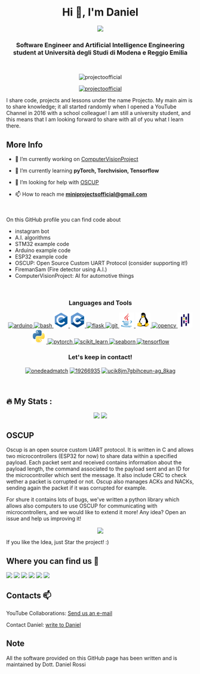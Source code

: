 <h1 align="center">Hi 👋, I'm Daniel</h1>

<div id="header" align="center">
  <img src="https://media1.giphy.com/media/CVtNe84hhYF9u/giphy.gif?cid=ecf05e47pbpuv3jmbzotmhv43jm5lf9487vf11jyo01ko3ow&rid=giphy.gif&ct=g" width="150"/>
</div>

<h3 align="center">Software Engineer and Artificial Intelligence Engineering student at Università degli Studi di Modena e Reggio Emilia</h3>

<br/>

<p align="center"> <img src="https://komarev.com/ghpvc/?username=projectoofficial&label=Profile%20views&color=0e75b6&style=flat" alt="projectoofficial" /> </p>

<p align="center"> <a href="https://github.com/ryo-ma/github-profile-trophy"><img src="https://github-profile-trophy.vercel.app/?username=projectoofficial" alt="projectoofficial" /></a> </p>

I share code, projects and lessons under the name Projecto. My main aim is to share knowledge; it all started randomly when I opened a YouTube Channel in 2016 with a school colleague! I am still a university student, and this means that I am looking forward to share with all of you what I learn there.

## More Info
- 🔭 I’m currently working on [ComputerVisionProject](https://github.com/ProjectoOfficial/ComputerVisionProject)

- 🌱 I’m currently learning **pyTorch, Torchvision, Tensorflow**

- 🤝 I’m looking for help with [OSCUP](https://github.com/ProjectoOfficial/Oscup)

- 📫 How to reach me **miniprojectsofficial@gmail.com**

<br />

On this GitHub profile you can find code about
- instagram bot
- A.I. algorithms
- STM32 example code
- Arduino example code
- ESP32 example code
- OSCUP: Open Source Custom UART Protocol (consider supporting it!)
- FiremanSam (Fire detector using A.I.)
- ComputerVisionProject: AI for automotive things

<br />

<h3 align="center">Languages and Tools</h3>
<p align="center"> <a href="https://www.arduino.cc/" target="_blank" rel="noreferrer"> <img src="https://cdn.worldvectorlogo.com/logos/arduino-1.svg" alt="arduino" width="40" height="40"/> </a> <a href="https://www.gnu.org/software/bash/" target="_blank" rel="noreferrer"> <img src="https://www.vectorlogo.zone/logos/gnu_bash/gnu_bash-icon.svg" alt="bash" width="40" height="40"/> </a> <a href="https://www.cprogramming.com/" target="_blank" rel="noreferrer"> <img src="https://raw.githubusercontent.com/devicons/devicon/master/icons/c/c-original.svg" alt="c" width="40" height="40"/> </a> <a href="https://www.w3schools.com/cpp/" target="_blank" rel="noreferrer"> <img src="https://raw.githubusercontent.com/devicons/devicon/master/icons/cplusplus/cplusplus-original.svg" alt="cplusplus" width="40" height="40"/> </a> <a href="https://flask.palletsprojects.com/" target="_blank" rel="noreferrer"> <img src="https://www.vectorlogo.zone/logos/pocoo_flask/pocoo_flask-icon.svg" alt="flask" width="40" height="40"/> </a> <a href="https://git-scm.com/" target="_blank" rel="noreferrer"> <img src="https://www.vectorlogo.zone/logos/git-scm/git-scm-icon.svg" alt="git" width="40" height="40"/> </a> <a href="https://www.java.com" target="_blank" rel="noreferrer"> <img src="https://raw.githubusercontent.com/devicons/devicon/master/icons/java/java-original.svg" alt="java" width="40" height="40"/> </a> <a href="https://www.linux.org/" target="_blank" rel="noreferrer"> <img src="https://raw.githubusercontent.com/devicons/devicon/master/icons/linux/linux-original.svg" alt="linux" width="40" height="40"/> </a> <a href="https://opencv.org/" target="_blank" rel="noreferrer"> <img src="https://www.vectorlogo.zone/logos/opencv/opencv-icon.svg" alt="opencv" width="40" height="40"/> </a> <a href="https://pandas.pydata.org/" target="_blank" rel="noreferrer"> <img src="https://raw.githubusercontent.com/devicons/devicon/2ae2a900d2f041da66e950e4d48052658d850630/icons/pandas/pandas-original.svg" alt="pandas" width="40" height="40"/> </a> <a href="https://www.python.org" target="_blank" rel="noreferrer"> <img src="https://raw.githubusercontent.com/devicons/devicon/master/icons/python/python-original.svg" alt="python" width="40" height="40"/> </a> <a href="https://pytorch.org/" target="_blank" rel="noreferrer"> <img src="https://www.vectorlogo.zone/logos/pytorch/pytorch-icon.svg" alt="pytorch" width="40" height="40"/> </a> <a href="https://scikit-learn.org/" target="_blank" rel="noreferrer"> <img src="https://upload.wikimedia.org/wikipedia/commons/0/05/Scikit_learn_logo_small.svg" alt="scikit_learn" width="40" height="40"/> </a> <a href="https://seaborn.pydata.org/" target="_blank" rel="noreferrer"> <img src="https://seaborn.pydata.org/_images/logo-mark-lightbg.svg" alt="seaborn" width="40" height="40"/> </a> <a href="https://www.tensorflow.org" target="_blank" rel="noreferrer"> <img src="https://www.vectorlogo.zone/logos/tensorflow/tensorflow-icon.svg" alt="tensorflow" width="40" height="40"/> </a> </p>

<h3 align="center">Let's keep in contact!</h3>
<p align="center">
<a href="https://linkedin.com/in/onedeadmatch" target="blank"><img align="center" src="https://raw.githubusercontent.com/rahuldkjain/github-profile-readme-generator/master/src/images/icons/Social/linked-in-alt.svg" alt="onedeadmatch" height="30" width="40" /></a>
<a href="https://stackoverflow.com/users/19266935" target="blank"><img align="center" src="https://raw.githubusercontent.com/rahuldkjain/github-profile-readme-generator/master/src/images/icons/Social/stack-overflow.svg" alt="19266935" height="30" width="40" /></a>
<a href="https://www.youtube.com/c/ucik8jm7gbihceun-ag_8kag" target="blank"><img align="center" src="https://raw.githubusercontent.com/rahuldkjain/github-profile-readme-generator/master/src/images/icons/Social/youtube.svg" alt="ucik8jm7gbihceun-ag_8kag" height="30" width="40" /></a>
</p>

<br />

## :fire: My Stats :
<div align="center">
<p float="center">
    <img src="https://github-readme-stats.vercel.app/api?username=ProjectoOfficial&theme=dark&count_private=false"/>
    <img src="https://github-readme-streak-stats.herokuapp.com/?user=ProjectoOfficial&theme=dark">
</p>
</div>

## OSCUP
Oscup is an open source custom UART protocol. It is written in C and allows two microcontrollers (ESP32 for now) to share data within a specified payload. Each packet sent and received contains information about the payload length, the command associated to the payload sent and an ID for the microcontroller which sent the message. It also include CRC to check wether a packet is corrupted or not.
Oscup also manages ACKs and NACKs, sending again the packet if it was corrupted for example.

For shure it contains lots of bugs, we've written a python library which allows also computers to use OSCUP for communicating with microcontrollers, and we would like to extend it more! Any idea? Open an issue and help us improving it! 

<p align="center">
<a href="https://github.com/ProjectoOfficial/Oscup">
 <img align="center" src="https://github-readme-stats.vercel.app/api/pin/?username=ProjectoOfficial&repo=Oscup&theme=dark" />
</a>
</p>

If you like the Idea, just Star the project! :)

## Where you can find us :mag_right:
<a href="Https://youtube.com/c/ProjectoOfficial" target="_blank"><img src="https://img.shields.io/badge/YouTube-FF0000?style=for-the-badge&logo=youtube&logoColor=white"/></a>
<a href="https://www.instagram.com/OfficialProjecTo/" target="_blank"><img src="https://img.shields.io/badge/Instagram-E4405F?style=for-the-badge&logo=instagram&logoColor=white"/></a>
<a href="https://www.facebook.com/MiniProjectsOfficial" target="_blank"><img src="https://img.shields.io/badge/Facebook-1877F2?style=for-the-badge&logo=facebook&logoColor=white"/></a>
<a href="https://www.tiktok.com/@officialprojecto" target="_blank"><img src="https://img.shields.io/badge/TikTok-000000?style=for-the-badge&logo=tiktok&logoColor=white"/></a>
<a href="https://github.com/ProjectoOfficial" target="_blank"><img src="https://img.shields.io/badge/GitHub-100000?style=for-the-badge&logo=github&logoColor=white"/></a>
<a href="https://it.linkedin.com/company/officialprojecto" target="_blank"><img src="https://img.shields.io/badge/LinkedIn-0077B5?style=for-the-badge&logo=linkedin&logoColor=white"/></a>

## Contacts :mailbox:
YouTube Collaborations: <a href="mailto:miniprojectsofficial@gmail.com?">Send us an e-mail</a>

Contact Daniel: <a href="mailto:daniel_r@live.it?">write to Daniel</a>

## Note
All the software provided on this GitHub page has been written and is maintained by Dott. Daniel Rossi
